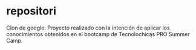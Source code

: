 # repositori
Clon de google: Proyecto realizado con la intención de aplicar los conocimientos obtenidos en el bootcamp de Tecnolochicas PRO Summer Camp.
